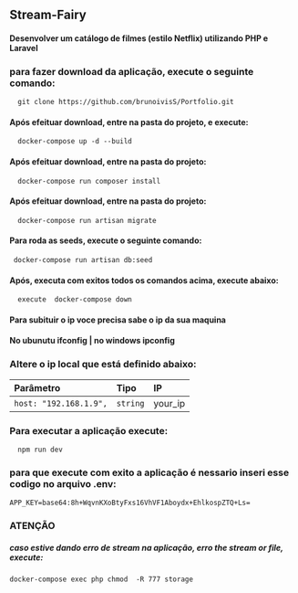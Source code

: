 
## Stream-Fairy

#### Desenvolver um catálogo de filmes (estilo Netflix) utilizando PHP e Laravel

### para fazer download da aplicação, execute o seguinte comando:
```http
  git clone https://github.com/brunoivisS/Portfolio.git
```
 
#### Após efeituar download, entre na pasta do projeto, e execute:
```http
  docker-compose up -d --build
```
#### Após efeituar download, entre na pasta do projeto:
```http
  docker-compose run composer install
```
#### Após efeituar download, entre na pasta do projeto:
```http
  docker-compose run artisan migrate
```
#### Para roda as seeds, execute o seguinte comando:
```http
 docker-compose run artisan db:seed
```

#### Após, executa com exitos todos os comandos acima, execute abaixo:


```http
  execute  docker-compose down 
```
#### Para subituir o ip voce precisa sabe o ip da sua maquina

#### No ubunutu ifconfig | no windows ipconfig
### Altere o ip local que está definido abaixo:
| Parâmetro   | Tipo       | IP                           |
| :---------- | :--------- | :---------------------------------- |
| `host: "192.168.1.9",` | `string` | your_ip |

  ### Para executar a aplicação execute:
  ```http
    npm run dev
  ```
 ### para que execute com exito a aplicação é nessario inseri esse codigo no arquivo .env:
  ```http
  APP_KEY=base64:8h+WqvnKXoBtyFxs16VhVF1Aboydx+EhlkospZTQ+Ls=
```
 ### ATENÇÃO
 ##### caso estive dando erro de stream na aplicação, erro the stream or file, execute:
  ```http
  docker-compose exec php chmod  -R 777 storage
```



